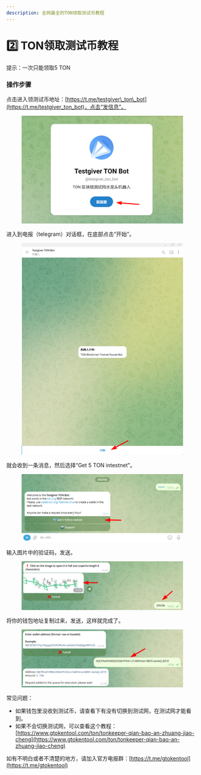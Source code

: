 ```yaml
---
description: 全网最全的TON领取测试币教程
---
```


# 2️⃣ TON领取测试币教程

提示：一次只能领取5 TON

### 操作步骤

点击进入领测试币地址：[https://t.me/testgiver\_ton\_bot](https://t.me/testgiver_ton_bot)，点击“发信息”。

<figure><img src="../.gitbook/assets/image (325).png" alt="" width="563"><figcaption></figcaption></figure>

进入到电报（telegram）对话框，在底部点击“开始”。

<figure><img src="../.gitbook/assets/image (326).png" alt="" width="563"><figcaption></figcaption></figure>

就会收到一条消息，然后选择“Get 5 TON intestnet”。

<figure><img src="../.gitbook/assets/image (327).png" alt="" width="563"><figcaption></figcaption></figure>

输入图片中的验证码，发送。

<figure><img src="../.gitbook/assets/image (329).png" alt="" width="563"><figcaption></figcaption></figure>

将你的钱包地址复制过来，发送，这样就完成了。

<figure><img src="../.gitbook/assets/image (331).png" alt="" width="563"><figcaption></figcaption></figure>

常见问题：

* 如果钱包里没收到测试币，请查看下有没有切换到测试网，在测试网才能看到。
* 如果不会切换测试网，可以查看这个教程：[https://www.gtokentool.com/ton/tonkeeper-qian-bao-an-zhuang-jiao-cheng](https://www.gtokentool.com/ton/tonkeeper-qian-bao-an-zhuang-jiao-cheng)



如有不明白或者不清楚的地方，请加入官方电报群：[https://t.me/gtokentool](https://t.me/gtokentool)
